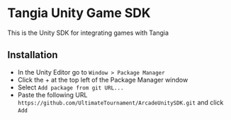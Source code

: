 # Tangia Unity Game SDK

This is the Unity SDK for integrating games with Tangia

## Installation

- In the Unity Editor go to `Window > Package Manager`
- Click the + at the top left of the Package Manager window
- Select `Add package from git URL...`
- Paste the following URL `https://github.com/UltimateTournament/ArcadeUnitySDK.git` and click `Add`
